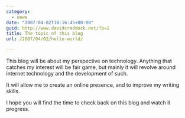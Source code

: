 ```yaml
---
category:
  - news
date: "2007-04-02T18:16:45+00:00"
guid: http://www.davidcraddock.net/?p=1
title: The topic of this blog
url: /2007/04/02/hello-world/

---
```

This blog will be about my perspective on technology. Anything that catches my interest will be fair game, but mainly it will revolve around internet technology and the development of such.

It will allow me to create an online presence, and to improve my writing skills.

I hope you will find the time to check back on this blog and watch it progress.
